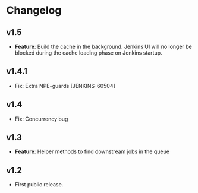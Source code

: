 # Changelog

## v1.5
* **Feature**: Build the cache in the background. Jenkins UI will no longer be blocked during the cache loading phase on Jenkins startup.

## v1.4.1
* Fix: Extra NPE-guards [JENKINS-60504]

## v1.4
* Fix: Concurrency bug

## v1.3
* **Feature**: Helper methods to find downstream jobs in the queue

## v1.2
* First public release.
